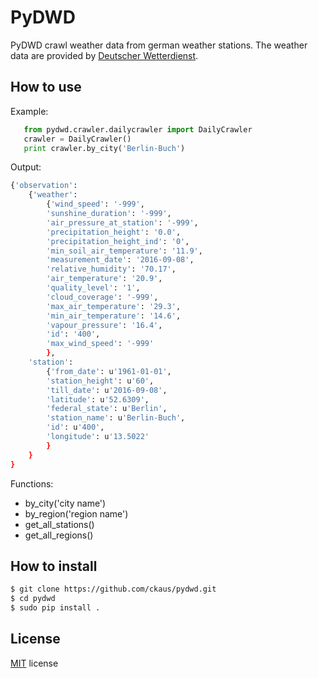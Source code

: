 PyDWD
=====

PyDWD crawl weather data from german weather stations. The weather data
are provided by [Deutscher Wetterdienst](http://www.dwd.de/).

How to use
----------

Example:

```python
   from pydwd.crawler.dailycrawler import DailyCrawler
   crawler = DailyCrawler()
   print crawler.by_city('Berlin-Buch')
```

Output:

```bash
{'observation':
    {'weather':
        {'wind_speed': '-999',
        'sunshine_duration': '-999', 
        'air_pressure_at_station': '-999', 
        'precipitation_height': '0.0', 
        'precipitation_height_ind': '0', 
        'min_soil_air_temperature': '11.9', 
        'measurement_date': '2016-09-08', 
        'relative_humidity': '70.17', 
        'air_temperature': '20.9', 
        'quality_level': '1', 
        'cloud_coverage': '-999', 
        'max_air_temperature': '29.3', 
        'min_air_temperature': '14.6', 
        'vapour_pressure': '16.4', 
        'id': '400', 
        'max_wind_speed': '-999'
        }, 
    'station':
        {'from_date': u'1961-01-01', 
        'station_height': u'60', 
        'till_date': u'2016-09-08', 
        'latitude': u'52.6309', 
        'federal_state': u'Berlin', 
        'station_name': u'Berlin-Buch', 
        'id': u'400', 
        'longitude': u'13.5022'
        }
    }
}
```

Functions:

* by_city('city name')
* by_region('region name')
* get_all_stations()
* get_all_regions()

How to install
--------------

```bash
$ git clone https://github.com/ckaus/pydwd.git
$ cd pydwd
$ sudo pip install .
```

License
-------

[MIT](https://github.com/ckaus/pydwd/blob/master/LICENSE) license
